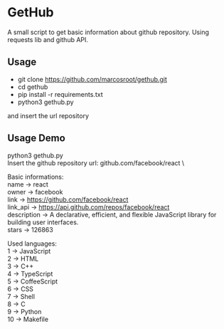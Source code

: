 # GetHub
A small script to get basic information about github repository. Using requests lib and github API. 

## Usage
- git clone https://github.com/marcosroot/gethub.git
- cd gethub
- pip install -r requirements.txt
- python3 gethub.py
 
 and insert the url repository

## Usage Demo
python3 gethub.py \
Insert the github repository url: github.com/facebook/react \

Basic informations: \
name -> react \
owner -> facebook \
link -> https://github.com/facebook/react \
link_api -> https://api.github.com/repos/facebook/react \
description -> A declarative, efficient, and flexible JavaScript library for building user interfaces. \
stars -> 126863 &nbsp;

Used languages: \
1 -> JavaScript \
2 -> HTML \
3 -> C++ \
4 -> TypeScript \
5 -> CoffeeScript \
6 -> CSS \
7 -> Shell \
8 -> C \
9 -> Python \
10 -> Makefile
